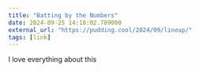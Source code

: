 ```yaml
---
title: "Batting by the Numbers"
date: 2024-09-25 14:18:02.789000
external_url: "https://pudding.cool/2024/09/lineup/"
tags: [link]
---
```


I love everything about this